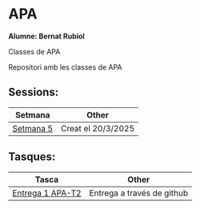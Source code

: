 # APA

**Alumne: Bernat Rubiol**

Classes de APA

Repositori amb les classes de APA

## Sessions:

| Setmana                      |       Other        |
| ---------------------------- | :----------------: |
| [Setmana 5](Setmana_5.ipynb) | Creat el 20/3/2025 |

## Tasques:

| Tasca                         |           Other            |
| ----------------------------- | :------------------------: |
| [Entrega 1 APA-T2](Entrega_1) | Entrega a través de github |
